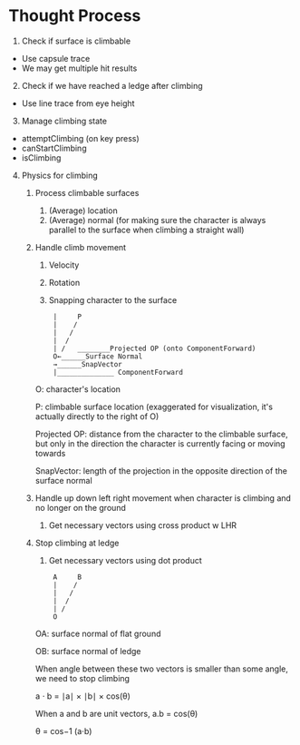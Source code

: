 # Thought Process
1. Check if surface is climbable
- Use capsule trace
- We may get multiple hit results

2. Check if we have reached a ledge after climbing
- Use line trace from eye height

3. Manage climbing state
- attemptClimbing (on key press)
- canStartClimbing
- isClimbing

4. Physics for climbing
    1. Process climbable surfaces
        1. (Average) location
        2. (Average) normal (for making sure the character is always parallel to the surface when climbing a straight wall)
    2. Handle climb movement
        1. Velocity
        2. Rotation
        3. Snapping character to the surface
                        
                |     P
                |    /
                |   /  
                |  /  
                | /   ________Projected OP (onto ComponentForward)
                O←______Surface Normal
                →______SnapVector
                |______________ ComponentForward


        O: character's location
        
        P: climbable surface location (exaggerated for visualization, it's actually directly to the right of O)

        Projected OP: distance from the character to the climbable surface, but only in the direction the character is currently facing or moving towards

        SnapVector: length of the projection in the opposite direction of the surface normal

    3. Handle up down left right movement when character is climbing and no longer on the ground
        1. Get necessary vectors using cross product w LHR
    
    4. Stop climbing at ledge
        1. Get necessary vectors using dot product

                A     B
                |    / 
                |   /  
                |  /  
                | /
                O

        OA: surface normal of flat ground
        
        OB: surface normal of ledge

        When angle between these two vectors is smaller than some angle, we need to stop climbing
        
        a ⋅ b = ∣a∣ × ∣b∣ × cos(θ)
        
        When a and b are unit vectors, a.b = cos(θ)
        
        θ = cos−1 (a⋅b)